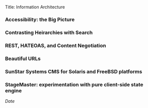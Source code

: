 Title: Information Architecture

### Accessibility: the Big Picture

### Contrasting Heirarchies with Search

### REST, HATEOAS, and Content Negotiation

### Beautiful URLs

### SunStar Systems CMS for Solaris and FreeBSD platforms

### StageMaster: experimentation with pure client-side state engine


$Date$
